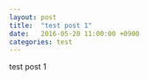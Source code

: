 ```yaml
---
layout: post
title:  "test post 1"
date:   2016-05-20 11:00:00 +0900
categories: test
---
```

test post 1
